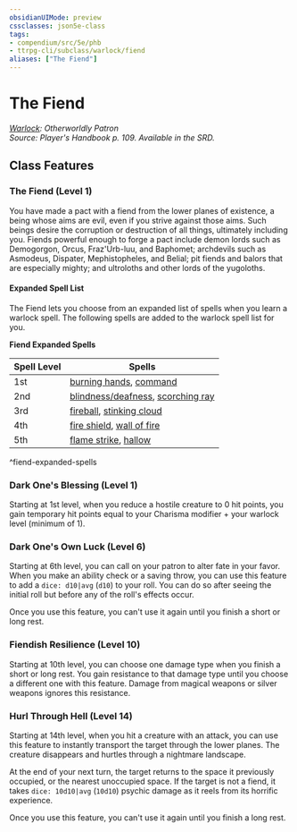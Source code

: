 ```yaml
---
obsidianUIMode: preview
cssclasses: json5e-class
tags:
- compendium/src/5e/phb
- ttrpg-cli/subclass/warlock/fiend
aliases: ["The Fiend"]
---
```

# The Fiend
*[Warlock](warlock.md): Otherworldly Patron*  
*Source: Player's Handbook p. 109. Available in the SRD.*  


## Class Features

### The Fiend (Level 1)

You have made a pact with a fiend from the lower planes of existence, a being whose aims are evil, even if you strive against those aims. Such beings desire the corruption or destruction of all things, ultimately including you. Fiends powerful enough to forge a pact include demon lords such as Demogorgon, Orcus, Fraz'Urb-luu, and Baphomet; archdevils such as Asmodeus, Dispater, Mephistopheles, and Belial; pit fiends and balors that are especially mighty; and ultroloths and other lords of the yugoloths.

#### Expanded Spell List

The Fiend lets you choose from an expanded list of spells when you learn a warlock spell. The following spells are added to the warlock spell list for you.

**Fiend Expanded Spells**

| Spell Level | Spells |
|-------------|--------|
| 1st | [burning hands](compendium/spells/burning-hands.md), [command](compendium/spells/command.md) |
| 2nd | [blindness/deafness](compendium/spells/blindness-deafness.md), [scorching ray](compendium/spells/scorching-ray.md) |
| 3rd | [fireball](compendium/spells/fireball.md), [stinking cloud](compendium/spells/stinking-cloud.md) |
| 4th | [fire shield](compendium/spells/fire-shield.md), [wall of fire](compendium/spells/wall-of-fire.md) |
| 5th | [flame strike](compendium/spells/flame-strike.md), [hallow](compendium/spells/hallow.md) |
^fiend-expanded-spells

### Dark One's Blessing (Level 1)

Starting at 1st level, when you reduce a hostile creature to 0 hit points, you gain temporary hit points equal to your Charisma modifier + your warlock level (minimum of 1).

### Dark One's Own Luck (Level 6)

Starting at 6th level, you can call on your patron to alter fate in your favor. When you make an ability check or a saving throw, you can use this feature to add a `dice: d10|avg` (`d10`) to your roll. You can do so after seeing the initial roll but before any of the roll's effects occur.

Once you use this feature, you can't use it again until you finish a short or long rest.

### Fiendish Resilience (Level 10)

Starting at 10th level, you can choose one damage type when you finish a short or long rest. You gain resistance to that damage type until you choose a different one with this feature. Damage from magical weapons or silver weapons ignores this resistance.

### Hurl Through Hell (Level 14)

Starting at 14th level, when you hit a creature with an attack, you can use this feature to instantly transport the target through the lower planes. The creature disappears and hurtles through a nightmare landscape.

At the end of your next turn, the target returns to the space it previously occupied, or the nearest unoccupied space. If the target is not a fiend, it takes `dice: 10d10|avg` (`10d10`) psychic damage as it reels from its horrific experience.

Once you use this feature, you can't use it again until you finish a long rest.